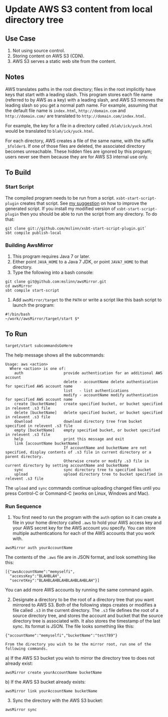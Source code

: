 # Update AWS S3 content from local directory tree #

## Use Case ##
 1. Not using source control.
 2. Storing content on AWS S3 (CDN).
 3. AWS S3 serves a static web site from the content.

## Notes ##
AWS translates paths in the root directory; files in the root implicitly have keys that start with a leading slash.
This program stores each file name (referred to by AWS as a key) with a leading slash, and AWS S3 removes the leading
slash so you get a normal path name.
For example, assuming that the default file name is `index.html`,
`http://domain.com` and `http://domain.com/` are translated to `http://domain.com/index.html`.

For example, the key for a file in a directory called `/blah/ick/yuck.html` would be translated to `blah/ick/yuck.html`.

For each directory, AWS creates a file of the same name, with the suffix `_$folder$`.
If one of those files are deleted, the associated directory becomes unreachable.
These hidden files are ignored by this program; users never see them because they are for AWS S3 internal use only.

## To Build ##

### Start Script ###

The compiled program needs to be run from a script.
`xsbt-start-script-plugin` creates that script.
See [my suggestion](https://github.com/typesafehub/xsbt-start-script-plugin/issues/17) on how to improve the generated script.
If you install my modified version of `xsbt-start-script-plugin` then you should be able to run the script from any directory.
To do that:

````
git clone git://github.com/mslinn/xsbt-start-script-plugin.git`
sbt compile publish-local
````

### Building AwsMirror ###

 1. This program requires Java 7 or later.
 1. Either point `JAVA_HOME` to a Java 7 JDK, or point `JAVA7_HOME` to that directory.
 1. Type the following into a bash console:
````
git clone git@github.com:mslinn/awsMirror.git
cd awsMirror
sbt compile start-script
````

 1. Add  `awsMirror/target` to the `PATH` or write a script like this bash script to launch the program:
````
#!/bin/bash
~/work//awsMirror/target/start $*
````

## To Run ##

````
target/start subcommandsGoHere
````

The help message shows all the subcommands:

````
Usage: aws <action>
  Where <action> is one of:
    auth                  provide authentication for an additional AWS account
                          delete - accountName delete authentication for specified AWS account name
                          list   - list authentications
                          modify - accountName modify authentication for specified AWS account name
    create [bucketName]   create specified bucket, or bucket specified in relevent .s3 file
    delete [bucketName]   delete specified bucket, or bucket specified in relevent .s3 file
    download              download directory tree from bucket specified in relevent .s3 file
    empty [bucketName]    empty specified bucket, or bucket specified in relevent .s3 file
    help                  print this message and exit
    link [accountName bucketName]
                          If accountName and bucketName are not specified, display contents of .s3 file in current directory or a parent directory.
                          Otherwise create or modify .s3 file in current directory by setting accountName and bucketName
    sync                  sync directory tree to specified bucket
    upload                upload directory tree to bucket specified in relevent .s3 file
````

The `upload` and `sync` commands continue uploading changed files until you press Control-C or Command-C
(works on Linux, Windows and Mac).

### Run Sequence ###

 1. You first need to run the program with the `auth` option so it can create a file in your home directory called `.aws` to
hold your AWS access key and your AWS secret key for the AWS account you specify.
You can store multiple authentications for each of the AWS accounts that you work with.
````
awsMirror auth yourAccountName
````
The contents of the `.aws` file are in JSON format, and look something like this:
````
[{"awsAccountName":"memyselfi",
  "accessKey":"BLAHBLAH",
  "secretKey":"BLAHBLAHBLAHBLAHBLAHBLAH"}]
````
You can add more AWS accounts by running the same command again.

 2. Designate a directory to be the root of a directory tree that you want mirrored to AWS S3.
    Both of the following steps creates or modifies a file called `.s3` in the current directory.
    The `.s3` file defines the root of a source directory tree, and stores the account and bucket that the source directory
    tree is associated with. It also stores the timestamp of the last sync. Its format is JSON.
    The file looks something like this:
````
{"accountName":"memyselfi","bucketName":"test789"}
````
    From the directory you wish to be the mirror root, run one of the following commands.

  a) If the AWS S3 bucket you wish to mirror the directory tree to does not already exist:
````
awsMirror create yourAccountName bucketName
````

  b) If the AWS S3 bucket already exists:
````
awsMirror link yourAccountName bucketName
````

 3. Sync the directory with the AWS S3 bucket:
````
awsMirror sync
````
